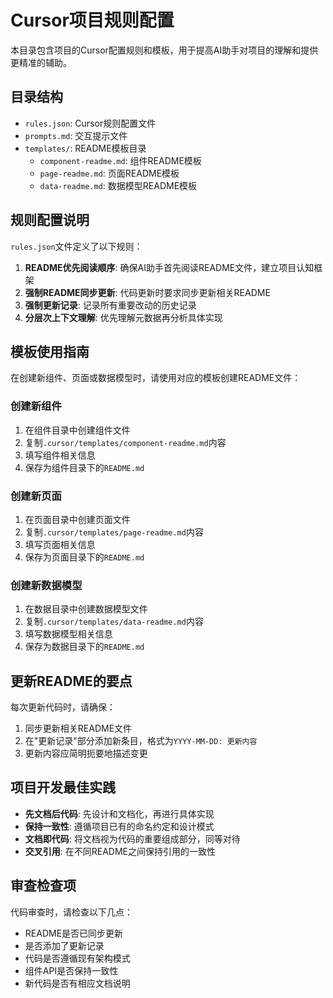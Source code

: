 # Cursor项目规则配置

本目录包含项目的Cursor配置规则和模板，用于提高AI助手对项目的理解和提供更精准的辅助。

## 目录结构

- `rules.json`: Cursor规则配置文件
- `prompts.md`: 交互提示文件
- `templates/`: README模板目录
  - `component-readme.md`: 组件README模板
  - `page-readme.md`: 页面README模板
  - `data-readme.md`: 数据模型README模板

## 规则配置说明

`rules.json`文件定义了以下规则：

1. **README优先阅读顺序**: 确保AI助手首先阅读README文件，建立项目认知框架
2. **强制README同步更新**: 代码更新时要求同步更新相关README
3. **强制更新记录**: 记录所有重要改动的历史记录
4. **分层次上下文理解**: 优先理解元数据再分析具体实现

## 模板使用指南

在创建新组件、页面或数据模型时，请使用对应的模板创建README文件：

### 创建新组件

1. 在组件目录中创建组件文件
2. 复制`.cursor/templates/component-readme.md`内容
3. 填写组件相关信息
4. 保存为组件目录下的`README.md`

### 创建新页面

1. 在页面目录中创建页面文件
2. 复制`.cursor/templates/page-readme.md`内容
3. 填写页面相关信息
4. 保存为页面目录下的`README.md`

### 创建新数据模型

1. 在数据目录中创建数据模型文件
2. 复制`.cursor/templates/data-readme.md`内容
3. 填写数据模型相关信息
4. 保存为数据目录下的`README.md`

## 更新README的要点

每次更新代码时，请确保：

1. 同步更新相关README文件
2. 在"更新记录"部分添加新条目，格式为`YYYY-MM-DD: 更新内容`
3. 更新内容应简明扼要地描述变更

## 项目开发最佳实践

- **先文档后代码**: 先设计和文档化，再进行具体实现
- **保持一致性**: 遵循项目已有的命名约定和设计模式
- **文档即代码**: 将文档视为代码的重要组成部分，同等对待
- **交叉引用**: 在不同README之间保持引用的一致性

## 审查检查项

代码审查时，请检查以下几点：

- README是否已同步更新
- 是否添加了更新记录
- 代码是否遵循现有架构模式
- 组件API是否保持一致性
- 新代码是否有相应文档说明 